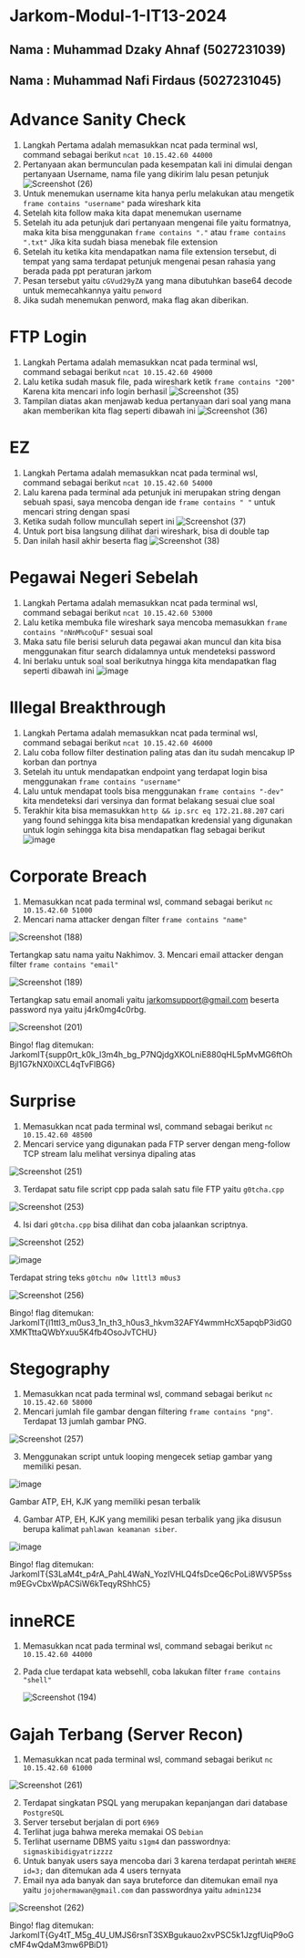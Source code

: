 # Jarkom-Modul-1-IT13-2024

## Nama : Muhammad Dzaky Ahnaf (5027231039)
## Nama : Muhammad Nafi Firdaus (5027231045)

# Advance Sanity Check 
1. Langkah Pertama adalah memasukkan ncat pada terminal wsl, command sebagai berikut `ncat 10.15.42.60 44000`
2. Pertanyaan akan bermunculan pada kesempatan kali ini dimulai dengan pertanyaan Username, nama file yang dikirim lalu pesan petunjuk
![Screenshot (26)](https://github.com/user-attachments/assets/b617c2ac-1baf-4483-956a-72c1a9ec7f9b)
3. Untuk menemukan username kita hanya perlu melakukan atau mengetik `frame contains "username"` pada wireshark kita
4. Setelah kita follow maka kita dapat menemukan username
5. Setelah itu ada petunjuk dari pertanyaan mengenai file yaitu formatnya, maka kita bisa menggunakan `frame contains "."` atau `frame contains ".txt"` Jika kita sudah biasa menebak file extension
6. Setelah itu ketika kita mendapatkan nama file extension tersebut, di tempat yang sama terdapat petunjuk mengenai pesan rahasia yang berada pada ppt peraturan jarkom
7. Pesan tersebut yaitu `cGVud29yZA` yang mana dibutuhkan base64 decode untuk memecahkannya yaitu `penword`
8. Jika sudah menemukan penword, maka flag akan diberikan.

# FTP Login 
1. Langkah Pertama adalah memasukkan ncat pada terminal wsl, command sebagai berikut `ncat 10.15.42.60 49000`
2. Lalu ketika sudah masuk file, pada wireshark ketik `frame contains "200"` Karena kita mencari info login berhasil
![Screenshot (35)](https://github.com/user-attachments/assets/c40bc018-8913-4db5-a615-7161ff58265c)
3. Tampilan diatas akan menjawab kedua pertanyaan dari soal yang mana akan memberikan kita flag seperti dibawah ini 
![Screenshot (36)](https://github.com/user-attachments/assets/a9243e89-616e-4bff-a335-34589b1f6e5a)

# EZ 
1. Langkah Pertama adalah memasukkan ncat pada terminal wsl, command sebagai berikut `ncat 10.15.42.60 54000`
2. Lalu karena pada terminal ada petunjuk ini merupakan string dengan sebuah spasi, saya mencoba dengan ide `frame contains " "` untuk mencari string dengan spasi
3. Ketika sudah follow muncullah sepert ini
 ![Screenshot (37)](https://github.com/user-attachments/assets/25a4ede2-94e0-4573-8584-c3b99f8fa8bb)
4. Untuk port bisa langsung dilihat dari wireshark, bisa di double tap
5. Dan inilah hasil akhir beserta flag
![Screenshot (38)](https://github.com/user-attachments/assets/aeecbb8d-1abf-42b4-82a7-c9bd819ce97e)

# Pegawai Negeri Sebelah
1. Langkah Pertama adalah memasukkan ncat pada terminal wsl, command sebagai berikut `ncat 10.15.42.60 53000`
2. Lalu ketika membuka file wireshark saya mencoba memasukkan `frame contains "nNnM%coQuF"` sesuai soal
3. Maka satu file berisi seluruh data pegawai akan muncul dan kita bisa menggunakan fitur search didalamnya untuk mendeteksi password
4. Ini berlaku untuk soal soal berikutnya hingga kita mendapatkan flag seperti dibawah ini
   ![image](https://github.com/user-attachments/assets/42b067b7-c3dd-4b8b-8cf3-695e91fe7e4a)

# Illegal Breakthrough 
1. Langkah Pertama adalah memasukkan ncat pada terminal wsl, command sebagai berikut `ncat 10.15.42.60 46000`
2. Lalu coba follow filter destination paling atas dan itu sudah mencakup IP korban dan portnya
3. Setelah itu untuk mendapatkan endpoint yang terdapat login bisa menggunakan `frame contains "username"`
4. Lalu untuk mendapat tools bisa menggunakan `frame contains "-dev"` kita mendeteksi dari versinya dan format belakang sesuai clue soal
5. Terakhir kita bisa memasukkan `http && ip.src eq 172.21.88.207` cari yang found sehingga kita bisa mendapatkan kredensial yang digunakan untuk login sehingga kita bisa mendapatkan flag sebagai berikut
   ![image](https://github.com/user-attachments/assets/f58a9ced-3cbc-44a0-94d8-221050025d3e)

# Corporate Breach
1. Memasukkan ncat pada terminal wsl, command sebagai berikut ```nc 10.15.42.60 51000```
2. Mencari nama attacker dengan filter ```frame contains "name"```

![Screenshot (188)](https://github.com/user-attachments/assets/0b5bce88-4587-4d41-9259-543e26362a71)

Tertangkap satu nama yaitu Nakhimov.
3. Mencari email attacker dengan filter ```frame contains "email"```

![Screenshot (189)](https://github.com/user-attachments/assets/bd8e29d7-56ff-4e26-9b2e-70366b2ac220)

Tertangkap satu email anomali yaitu jarkomsupport@gmail.com beserta password nya yaitu j4rk0mg4c0rbg.

![Screenshot (201)](https://github.com/user-attachments/assets/c7e0558e-9cf8-4b40-8232-c905cfd9d7ab)

Bingo! flag ditemukan: JarkomIT{supp0rt_k0k_l3m4h_bg_P7NQjdgXKOLniE880qHL5pMvMG6ftOhBjl1G7kNX0iXCL4qTvFlBG6}

# Surprise
1. Memasukkan ncat pada terminal wsl, command sebagai berikut ```nc 10.15.42.60 48500```
2. Mencari service yang digunakan pada FTP server dengan meng-follow TCP stream lalu melihat versinya dipaling atas

![Screenshot (251)](https://github.com/user-attachments/assets/79918ed3-2c03-4946-b1be-09b605fb8625)

3. Terdapat satu file script cpp pada salah satu file FTP yaitu ```g0tcha.cpp```

![Screenshot (253)](https://github.com/user-attachments/assets/6ee09d46-48ab-40c6-b98b-55b7471d7790)

4. Isi dari ```g0tcha.cpp``` bisa dilihat dan coba jalaankan scriptnya.

![Screenshot (252)](https://github.com/user-attachments/assets/88b6c488-1cff-40b7-94bd-29ba1a67e41b)

![image](https://github.com/user-attachments/assets/738c4487-49fd-4e62-857d-fcf755a3169c)

Terdapat string teks ```g0tchu n0w l1ttl3 m0us3```

![Screenshot (256)](https://github.com/user-attachments/assets/da137914-b632-401c-97eb-4170b14e1c79)

Bingo! flag ditemukan: JarkomIT{l1ttl3_m0us3_1n_th3_h0us3_hkvm32AFY4wmmHcX5apqbP3idG0XMKTttaQWbYxuu5K4fb4OsoJvTCHU}

# Stegography
1. Memasukkan ncat pada terminal wsl, command sebagai berikut ```nc 10.15.42.60 58000```
2. Mencari jumlah file gambar dengan filtering ```frame contains "png"```. Terdapat 13 jumlah gambar PNG.

![Screenshot (257)](https://github.com/user-attachments/assets/a30a5fca-8ee0-4ae9-85d0-c69a326dd50e)

3. Menggunakan script untuk looping mengecek setiap gambar yang memiliki pesan.

![image](https://github.com/user-attachments/assets/52e789b2-ea42-449f-ba6e-f220a5871af7)

Gambar ATP, EH, KJK yang memiliki pesan terbalik

4. Gambar ATP, EH, KJK yang memiliki pesan terbalik yang jika disusun berupa kalimat ```pahlawan keamanan siber```.

![image](https://github.com/user-attachments/assets/2164221b-9cd9-4a4e-9760-3f3159d8ba4c)

Bingo! flag ditemukan: JarkomIT{S3LaM4t_p4rA_PahL4WaN_YozIVHLQ4fsDceQ6cPoLi8WV5P5ssm9EGvCbxWpACSiW6kTeqyRShhC5}

# inneRCE
1. Memasukkan ncat pada terminal wsl, command sebagai berikut ```nc 10.15.42.60 44000```
2. Pada clue terdapat kata websehll, coba lakukan filter ```frame contains "shell"```

   ![Screenshot (194)](https://github.com/user-attachments/assets/3bf43e85-7ad9-4b5b-8ad4-4af629e881f1)

# Gajah Terbang (Server Recon)
1. Memasukkan ncat pada terminal wsl, command sebagai berikut ```nc 10.15.42.60 61000```

![Screenshot (261)](https://github.com/user-attachments/assets/8480c441-60e3-486c-ac0c-d6dd576e894e)

2. Terdapat singkatan PSQL yang merupakan kepanjangan dari database ```PostgreSQL```
3. Server tersebut berjalan di port ```6969```
4. Terlihat juga bahwa mereka memakai OS ```Debian```
5. Terlihat username DBMS yaitu ```s1gm4``` dan passwordnya: ```sigmaskibidigyatrizzzz```
6. Untuk banyak users saya mencoba dari 3 karena terdapat perintah ```WHERE id=3;``` dan ditemukan ada 4 users ternyata
7. Email nya ada banyak dan saya bruteforce dan ditemukan email nya yaitu ```jojohermawan@gmail.com``` dan passwordnya yaitu ```admin1234```

![Screenshot (262)](https://github.com/user-attachments/assets/8530f426-ed69-4d50-8f77-e29cc5d3aec3)

Bingo! flag ditemukan: JarkomIT{Gy4tT_M5g_4U_UMJS6rsnT3SXBgukauo2xvPSC5k1JzgfUiqP9oGcMF4wQdaM3mw6PBiD1}
